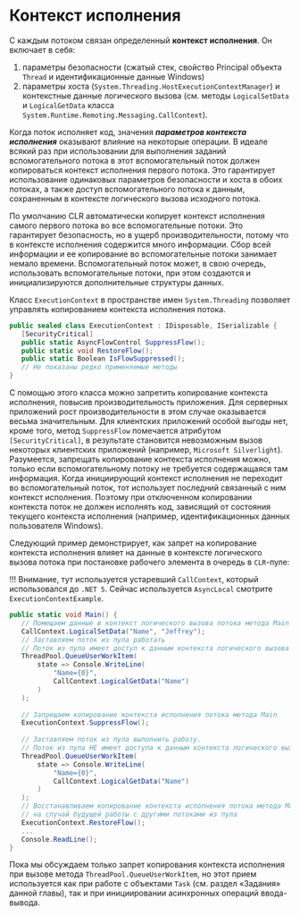 # Контекст исполнения

С каждым потоком связан определенный **контекст исполнения**.
Он включает в себя:

1) параметры безопасности (сжатый стек, свойство Principal объекта
   `Thread` и идентификационные данные Windows)
2) параметры хоста (`System.Threading.HostExecutionContextManager`) и
   контекстные данные логического вызова (см. методы `LogicalSetData` и
   `LogicalGetData` класса `System.Runtime.Remoting.Messaging.CallContext`).

Когда поток исполняет код, значения **_параметров контекста исполнения_**
оказывают влияние на некоторые операции. В идеале всякий раз при использовании
для выполнения заданий вспомогательного потока в этот вспомогательный поток
должен копироваться контекст исполнения первого потока. Это гарантирует
использование одинаковых параметров безопасности и хоста в обоих потоках,
а также доступ вспомогательного потока к данным, сохраненным в контексте
логического вызова исходного потока.

По умолчанию CLR автоматически копирует контекст исполнения самого
первого потока во все вспомогательные потоки. Это гарантирует безопасность,
но в ущерб производительности, потому что в контексте исполнения содержится
много информации. Сбор всей информации и ее копирование во вспомогательные
потоки занимает немало времени. Вспомогательный поток может, в свою очередь,
использовать вспомогательные потоки, при этом создаются и инициализируются
дополнительные структуры данных.

Класс `ExecutionContext` в пространстве имен `System.Threading` позволяет
управлять копированием контекста исполнения потока.

```csharp
public sealed class ExecutionContext : IDisposable, ISerializable {
   [SecurityCritical]
   public static AsyncFlowControl SuppressFlow();
   public static void RestoreFlow();
   public static Boolean IsFlowSuppressed();
   // Не показаны редко применяемые методы
}
```

С помощью этого класса можно запретить копирование контекста исполнения,
повысив производительность приложения. Для серверных приложений рост
производительности в этом случае оказывается весьма значительным. 
Для клиентских приложений особой выгоды нет, кроме того, метод `SuppressFlow`
помечается атрибутом `[SecurityCritical]`, в результате становится невозможным
вызов некоторых клиентских приложений (например, `Microsoft Silverlight`).
Разумеется, запрещать копирование контекста исполнения можно, только если
вспомогательному потоку не требуется содержащаяся там информация. 
Когда инициирующий контекст исполнения не переходит во вспомогательный поток,
тот использует последний связанный с ним контекст исполнения. Поэтому при
отключенном копировании контекста поток не должен исполнять код, зависящий
от состояния текущего контекста исполнения (например, идентификационных
данных пользователя Windows).

Следующий пример демонстрирует, как запрет на копирование контекста
исполнения влияет на данные в контексте логического вызова потока при
постановке рабочего элемента в очередь в `CLR`-пуле:

!!! Внимание, тут используется устаревший `CallContext`, который использовался
до `.NET 5`. Сейчас используется `AsyncLocal` смотрите `ExecutionContextExample`.

```csharp
public static void Main() {
   // Помещаем данные в контекст логического вызова потока метода Main
   CallContext.LogicalSetData("Name", "Jeffrey");
   // Заставляем поток из пула работать
   // Поток из пула имеет доступ к данным контекста логического вызова
   ThreadPool.QueueUserWorkItem(
       state => Console.WriteLine(
           "Name={0}",
           CallContext.LogicalGetData("Name")
       )
   );
   
   // Запрещаем копирование контекста исполнения потока метода Main
   ExecutionContext.SuppressFlow();
   
   // Заставляем поток из пула выполнить работу.
   // Поток из пула НЕ имеет доступа к данным контекста логического вызова
   ThreadPool.QueueUserWorkItem(
       state => Console.WriteLine(
           "Name={0}", 
           CallContext.LogicalGetData("Name")
       )
   );
   // Восстанавливаем копирование контекста исполнения потока метода Main
   // на случай будущей работы с другими потоками из пула
   ExecutionContext.RestoreFlow();
   ...
   Console.ReadLine();
}
```

Пока мы обсуждаем только запрет копирования контекста исполнения при вызове
метода `ThreadPool.QueueUserWorkItem`, но этот прием используется как при
работе с объектами `Task` (см. раздел «Задания» данной главы), так и при
инициировании асинхронных операций ввода-вывода.